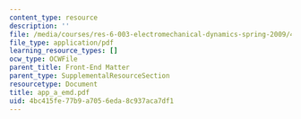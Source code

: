 ```yaml
---
content_type: resource
description: ''
file: /media/courses/res-6-003-electromechanical-dynamics-spring-2009/4bc415fe77b9a7056eda8c937aca7df1_app_a_emd.pdf
file_type: application/pdf
learning_resource_types: []
ocw_type: OCWFile
parent_title: Front-End Matter
parent_type: SupplementalResourceSection
resourcetype: Document
title: app_a_emd.pdf
uid: 4bc415fe-77b9-a705-6eda-8c937aca7df1
---
```

